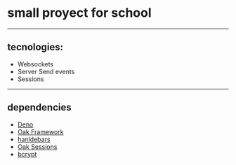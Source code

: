# small proyect for school

---

## tecnologies:

- Websockets
- Server Send events
- Sessions

---

## dependencies

- [Deno](https://deno.land)
- [Oak Framework](https://deno.land/x/oak)
- [hanldebars](https://deno.land/x/handlebars)
- [Oak Sessions](https://deno.land/x/oak_sessions)
- [bcrypt](https://deno.land/x/bcrypt)